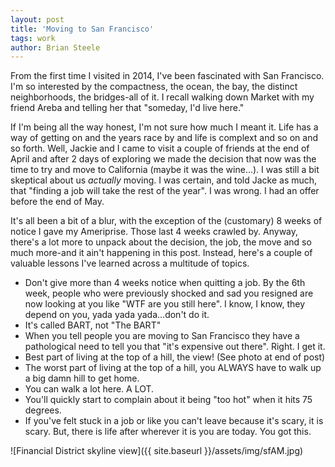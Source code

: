 ```yaml
---
layout: post
title: 'Moving to San Francisco'
tags: work
author: Brian Steele
---
```


From the first time I visited in 2014, I've been fascinated with San Francisco. I'm so interested by the compactness, the ocean, the bay, the distinct neighborhoods, the bridges-all of it. I recall walking down Market with my friend Areba and telling her that "someday, I'd live here."

If I'm being all the way honest, I'm not sure how much I meant it. Life has a way of getting on and the years race by and life is complext and so on and so forth. Well, Jackie and I came to visit a couple of friends at the end of April and after 2 days of exploring we made the decision that now was the time to try and move to California (maybe it was the wine...). I was still a bit skeptical about us _actually_ moving. I was certain, and told Jacke as much, that "finding a job will take the rest of the year". I was wrong. I had an offer before the end of May.

It's all been a bit of a blur, with the exception of the (customary) 8 weeks of notice I gave my Ameriprise. Those last 4 weeks crawled by. Anyway, there's a lot more to unpack about the decision, the job, the move and so much more-and it ain't happening in this post. Instead, here's a couple of valuable lessons I've learned across a multitude of topics.

- Don't give more than 4 weeks notice when quitting a job. By the 6th week, people who were previously shocked and sad you resigned are now looking at you like "WTF are you still here". I know, I know, they depend on you, yada yada yada...don't do it.
- It's called BART, not "The BART"
- When you tell people you are moving to San Francisco they have a pathological need to tell you that "it's expensive out there". Right. I get it.
- Best part of living at the top of a hill, the view! (See photo at end of post)
- The worst part of living at the top of a hill, you ALWAYS have to walk up a big damn hill to get home.
- You can walk a lot here. A LOT.
- You'll quickly start to complain about it being "too hot" when it hits 75 degrees.
- If you've felt stuck in a job or like you can't leave because it's scary, it is scary. But, there is life after wherever it is you are today. You got this.

![Financial District skyline view]({{ site.baseurl }}/assets/img/sfAM.jpg)
